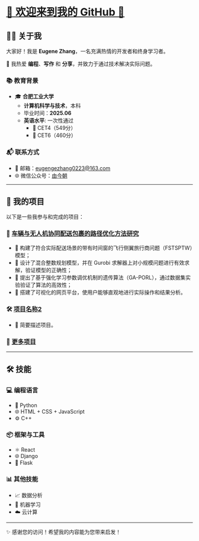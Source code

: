 # [🌟 欢迎来到我的 GitHub 👋](https://mp.weixin.qq.com/mp/profile_ext?action=home&__biz=Mzg4MzcxMjIzMQ==)

## 👨‍💻 关于我

大家好！我是 **Eugene Zhang**，一名充满热情的开发者和终身学习者。

🎯 我热爱 **编程**、**写作** 和 **分享**，并致力于通过技术解决实际问题。

### 📚 教育背景

- 🎓 **合肥工业大学**
  - **计算机科学与技术**，本科
  - 毕业时间：**2025.06**
  - **英语水平**: 一次性通过
    - 📝 CET4（549分）
    - 📝 CET6（460分）

### 📬 联系方式

- 📧 邮箱：[eugengezhang0223@163.com](mailto:eugengezhang0223@163.com)
- 🌐 微信公众号：[由今朝](https://mp.weixin.qq.com/mp/profile_ext?action=home&__biz=Mzg4MzcxMjIzMQ==)

---

## 💼 我的项目

以下是一些我参与和完成的项目：

### 🚀 **[车辆与无人机协同配送包裹的路径优化方法研究](https://github.com/eugenezhang0223/VehicleDroneCollabDeliveryOptimization)**

- 🔹 构建了符合实际配送场景的带有时间窗的飞行侧翼旅行商问题（FSTSPTW）模型；
- 🔹 设计了混合整数规划模型，并在 Gurobi 求解器上对小规模问题进行有效求解，验证模型的正确性；
- 🔹 提出了基于强化学习参数调优机制的遗传算法（GA-PORL），通过数据集实验验证了算法的高效性；
- 🔹 搭建了可视化的网页平台，使用户能够直观地进行实际操作和结果分析。

### 🛠️ **[项目名称2](https://github.com/your-repo2)**
- 🌟 简要描述项目。

### 🔗 [更多项目](https://github.com/your-profile?tab=repositories)

---

## 🛠️ 技能

### 💻 编程语言

- 🐍 Python
- 🌐 HTML + CSS + JavaScript
- ⚙️ C++

### 📦 框架与工具

- ⚛️ React
- 🌐 Django
- 🔧 Flask

### 📊 其他技能

- 📈 数据分析
- 🤖 机器学习
- ☁️ 云计算

---

✨ 感谢您的访问！希望我的内容能为您带来启发！
